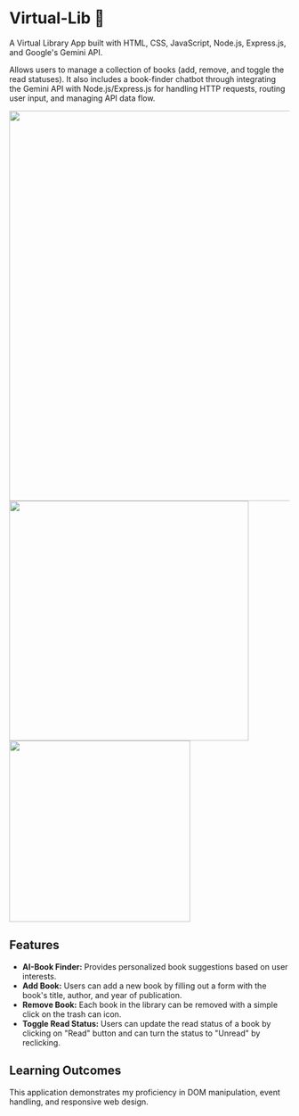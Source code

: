 # Virtual-Lib 📖
A Virtual Library App built with HTML, CSS, JavaScript, Node.js, Express.js, and Google's Gemini API. 

Allows users to manage a collection of books (add, remove, and toggle the read statuses). It also includes a book-finder chatbot through integrating the Gemini API with Node.js/Express.js for handling HTTP requests, routing user input, and managing API data flow.

<img src="https://github.com/user-attachments/assets/8b69d4d4-9443-492c-823f-67ecc2c1bb66" width="700" />

<img src="https://github.com/user-attachments/assets/56bfaecd-736a-49a1-b3e9-2f9f346268ff" width="430" />

<img src="https://github.com/user-attachments/assets/45ba8944-4949-43fe-8254-d485cf299fc8" height="325" />

## Features
* **AI-Book Finder:** Provides personalized book suggestions based on user interests.
* **Add Book:** Users can add a new book by filling out a form with the book's title, author, and year of publication.
* **Remove Book:** Each book in the library can be removed with a simple click on the trash can icon.
* **Toggle Read Status:** Users can update the read status of a book by clicking on "Read" button and can turn the status to "Unread" by reclicking.

## Learning Outcomes
This application demonstrates my proficiency in DOM manipulation, event handling, and responsive web design.






